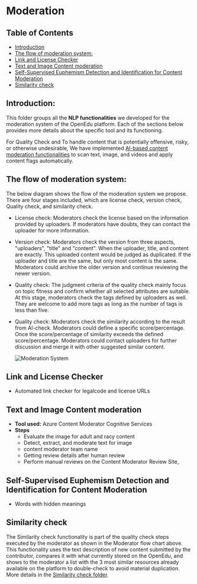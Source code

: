 # Moderation
## Table of Contents
- [Introduction](#Introduction)
- [The flow of moderation system:](#the-flow-of-moderation-system)
- [Link and License Checker](#link-and-license-checker)
- [Text and Image Content moderation](#text-and-image-content-moderation)
- [Self-Supervised Euphemism Detection and Identification for Content Moderation](#self-supervised-euphemism-detection-and-identification-for-content-moderation)
- [Similarity check](#similarity-check)


## Introduction:

This folder groups all the **NLP functionalities** we developed for the moderation system of the OpenEdu platform. Each of the sections below provides more details about the specific tool and its functioning.

For Quality Check and To handle content that is potentially offensive, risky, or otherwise undesirable, We have implemented [AI-based content moderation functionalities](#moderation) to scan text, image, and videos and apply content flags automatically.


##  The flow of moderation system:

The below diagram shows the flow of the moderation system we propose. There are four stages included, which are license check, version check, Quality check, and similarity check.

* License check:
Moderators check the license based on the information provided by uploaders. If moderators have doubts, they can contact the uploader for more information.

* Version check:
Moderators check the version from three aspects, "uploaders", "title" and "content". When the uploader, title, and content are exactly. This uploaded content would be judged as duplicated. If the uploader and title are the same, but only most content is the same. Moderators could archive the older version and continue reviewing the newer version.

* Quality check:
The judgment criteria of the quality check mainly focus on topic fitness and confirm whether all selected attributes are suitable. At this stage, moderators check the tags defined by uploaders as well. They are welcome to add more tags as long as the number of tags is less than five.

* Quality check:
Moderators check the similarity according to the result from AI-check. Moderators could define a specific score/percentage. Once the score/percentage of similarity exceeds the defined score/percentage. Moderators could contact uploaders for further discussion and merge it with other suggested similar content.

    ![Moderation System](https://user-images.githubusercontent.com/80690817/202767447-97893836-afe3-49ae-b726-f73f549e8816.png)

## Link and License Checker
- Automated link checker for legalcode and license URLs



## Text and Image Content moderation
* **Tool used:** Azure Content Moderator Cognitive Services
* **Steps**
    - Evaluate the image for adult and racy content
    - Detect, extract, and moderate text for image
    - content moderator team name
    - Getting review details after human review
    - Perform manual reviews on the Content Moderator Review Site,

## Self-Supervised Euphemism Detection and Identification for Content Moderation
* Words with hidden meanings

## Similarity check
The Similarity check functionality is part of the quality check steps executed by the moderator as shown in the Moderator flow chart above. This functionality uses the text description of new content submitted by the contributor, compares it with what currently stored on the OpenEdu, and shows to the moderator a list with the 3 most similar resources already available on the platform to double-check to avoid material duplication. More details in the [Similarity check folder](https://github.com/WomenPlusPlus/deploy-impact-22-openedu-e/tree/Restructure/src/NLP/Moderation/Similarity%20check).
